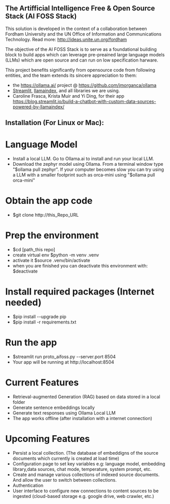 ## The Artifficial Intelligence Free & Open Source Stack (AI FOSS Stack)

This solution is developed in the context of a collaboration between Fordham University and the UN Office of Information and Communications Technology. Read more: http://ideas.unite.un.org/fordham 

The objective of the AI FOSS Stack is to serve as a foundational building block to build apps which can leverage pre-preained large language models (LLMs) which are open source and can run on low specification harware.

This project benefits significantly from opensource code from following entities, and the team extends its sincere appreciation to them:
* the https://ollama.ai/ project @ https://github.com/jmorganca/ollama
* [Streamlit](https://streamlit.io/), [llamaindex](https://www.llamaindex.ai/), and all libraries we are using.
* Caroline Frasca, Krista Muir and Yi Ding, for their app https://blog.streamlit.io/build-a-chatbot-with-custom-data-sources-powered-by-llamaindex/

## Installation (For Linux or Mac):

# Language Model
* Install a local LLM. Go to Ollama.ai to install and run your local LLM.
* Download the zephyr model using Ollama. From a terminal window type "$ollama pull zephyr". If your computer becomes slow you can try using a LLM with a smaller footprint such as orca-mini using "$ollama pull orca-mini"

# Obtain the app code
* $git clone http://this_Repo_URL

# Prep the environment
* $cd [path_this repo]
* create virtual env $python -m venv .venv
* activate it $source .venv/bin/activate     
* when you are finished you can deactivate this environment with: $deactivate

# Install required packages (Internet needed)
* $pip install --upgrade pip
* $pip install -r requirements.txt

# Run the app
* $streamlit run proto_aifoss.py --server.port 8504
* Your app will be running at http://localhost:8504


# Current Features
* Retrieval-augmented Generation (RAG) based on data stored in a local folder
* Generate sentence embeddings locally
* Generate text responses using Ollama Local LLM
* The app works offline (after installation with a internet connection)

# Upcoming Features
* Persist a local collection. (The database of embeddigns of the source documents which currently is created at load time)
* Configuration page to set key variables e.g: language model, embedding library,data sources, chat mode, temperature, system prompt, etc.
* Create and manage various collections of indexed source documents. And allow the user to switch between collections.
* Authentication
* User interface to configure new connections to content sources to be ingested (cloud-based storage e.g. google drive, web crawler, etc.)
